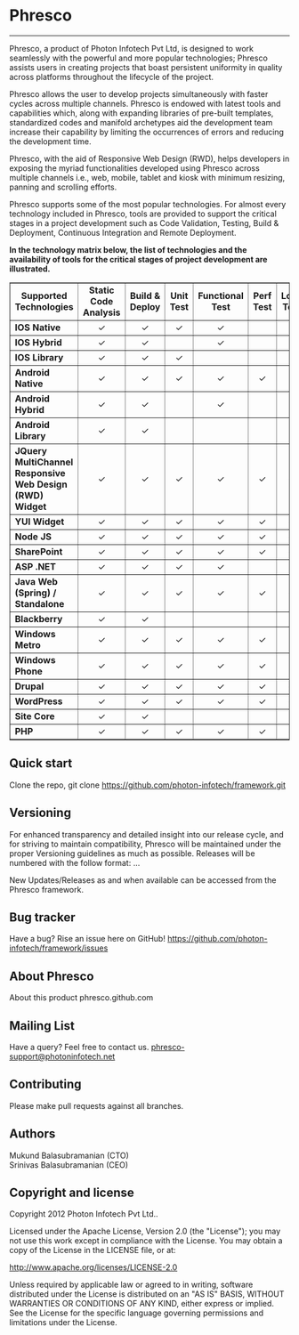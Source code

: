 Phresco 
=================
-----------------
Phresco, a product of Photon Infotech Pvt Ltd, is designed to work seamlessly with the powerful and more popular 
technologies; Phresco assists users in creating projects that boast persistent uniformity in quality across platforms
throughout the lifecycle of the project.

Phresco allows the user to develop projects simultaneously with faster cycles across multiple channels. Phresco is 
endowed with latest tools and capabilities which, along with expanding libraries of pre-built templates, standardized
codes and manifold archetypes aid the development team increase their capability by limiting the occurrences of errors
and reducing the development time.

Phresco, with the aid of Responsive Web Design (RWD), helps developers in exposing the myriad functionalities developed
using Phresco across multiple channels i.e., web, mobile, tablet and kiosk with minimum resizing, panning and scrolling
efforts.

Phresco supports some of the most popular technologies. For almost every technology included in Phresco, tools are provided 
to support the critical stages in a project development such as Code Validation, Testing, Build & Deployment, 
Continuous Integration and Remote Deployment.

<b>In the technology matrix below, the list of technologies and the availability of tools for the critical stages of project development are illustrated.</b> 

<table Border="1" cellpadding="2" cellspacing="2" style="text-align:center" width="100%">
<tr>
	<td style="text-align:center"><b>Supported Technologies</font></b></td>
  	<td style="text-align:center"><b>Static Code Analysis</b></td>
  	<td style="text-align:center"><b>Build & Deploy</b></td>
	<td style="text-align:center"><b>Unit Test</b></td>
	<td style="text-align:center"><b>Functional Test</b></td>
	<td style="text-align:center"><b>Perf Test</b></td>
	<td style="text-align:center"><b>Load Test</b></td>
	<td style="text-align:center"><b>Continuous Integration</b></td>
	<td style="text-align:center"><b>Remote Deployment</b></td>
</tr>


<tr>
	<td style="text-align:left"><b>IOS Native</b></td>
	<td align="center">&#10003;</td>
	<td align="center">&#10003;</td>
	<td align="center">&#10003;</td>
	<td align="center">&#10003;</td>
	<td>&nbsp;</td>
	<td>&nbsp;</td>
	<td align="center">&#10003;</td>
	<td>&nbsp;</td>
</tr>

<tr>
	<td style="text-align:left"><b>IOS Hybrid</b></td>
	<td align="center">&#10003;</td>
	<td align="center">&#10003;</td>
	<td>&nbsp;</td>
	<td align="center">&#10003;</td>
	<td>&nbsp;</td>
	<td>&nbsp;</td>
	<td align="center">&#10003;</td>
	<td>&nbsp;</td>
</tr>

<tr>
	<td style="text-align:left"><b>IOS Library</b></td>
	<td align="center">&#10003;</td>
	<td align="center">&#10003;</td>
	<td align="center">&#10003;</td>
	<td>&nbsp;</td>
	<td>&nbsp;</td>
	<td>&nbsp;</td>
	<td align="center">&#10003;</td>
	<td>&nbsp;</td>
</tr>

<tr>
	<td style="text-align:left"><b>Android Native</b></td>
	<td align="center">&#10003;</td>
	<td align="center">&#10003;</td>
	<td align="center">&#10003;</td>
	<td align="center">&#10003;</td>
	<td align="center">&#10003;</td>
	<td align="center">&nbsp;</td>
	<td align="center">&#10003;</td>
	<td>&nbsp;</td>
</tr>

<tr>
	<td style="text-align:left"><b>Android Hybrid</b></td>
	<td align="center">&#10003;</td>
	<td align="center">&#10003;</td>
	<td>&nbsp;</td>
	<td align="center">&#10003;</td>
	<td>&nbsp;</td>
	<td>&nbsp;</td>
	<td align="center">&#10003;</td>
	<td>&nbsp;</td>
</tr>

<tr>
	<td style="text-align:left"><b>Android Library</b></td>
	<td align="center">&#10003;</td>
	<td align="center">&#10003;</td>
	<td>&nbsp;</td>
	<td>&nbsp;</td>
	<td>&nbsp;</td>
	<td>&nbsp;</td>
	<td align="center">&#10003;</td>
	<td>&nbsp;</td>
</tr>

<tr>
	<td style="text-align:left"><b>JQuery MultiChannel Responsive Web Design (RWD) Widget</b></td>
	<td align="center">&#10003;</td>
	<td align="center">&#10003;</td>
	<td align="center">&#10003;</td>
	<td align="center">&#10003;</td>
	<td align="center">&#10003;</td>
	<td align="center">&#10003;</td>
	<td align="center">&#10003;</td>
	<td align="center">&#10003;</td>
</tr>

<tr>
	<td style="text-align:left"><b>YUI Widget</b></td>
	<td align="center">&#10003;</td>
	<td align="center">&#10003;</td>
	<td align="center">&#10003;</td>
	<td align="center">&#10003;</td>
	<td align="center">&#10003;</td>
	<td align="center">&#10003;</td>
	<td align="center">&#10003;</td>
	<td align="center">&#10003;</td>
</tr>

<tr>
	<td style="text-align:left"><b>Node JS</b></td>
	<td align="center">&#10003;</td>
	<td align="center">&#10003;</td>
	<td align="center">&#10003;</td>
	<td align="center">&#10003;</td>
	<td align="center">&#10003;</td>
	<td align="center">&#10003;</td>
	<td align="center">&#10003;</td>
	<td align="center">&#10003;</td>
</tr>

<tr>
	<td style="text-align:left"><b>SharePoint</b></td>
	<td align="center">&#10003;</td>
	<td align="center">&#10003;</td>
	<td align="center">&#10003;</td>
	<td align="center">&#10003;</td>
	<td align="center">&#10003;</td>
	<td align="center">&#10003;</td>
	<td align="center">&#10003;</td>
	<td>&nbsp;</td>	
</tr>

<tr>
	<td style="text-align:left"><b>ASP .NET</b></td>
	<td align="center">&#10003;</td>
	<td align="center">&#10003;</td>
	<td align="center">&#10003;</td>
	<td align="center">&#10003;</td>
	<td>&nbsp;</td>
	<td>&nbsp;</td>
	<td align="center">&#10003;</td>
	<td>&nbsp;</td>
</tr>	

<tr>
	<td style="text-align:left"><b>Java Web (Spring) / Standalone</b></td>
	<td align="center">&#10003;</td>
	<td align="center">&#10003;</td>
	<td align="center">&#10003;</td>
	<td align="center">&#10003;</td>
	<td align="center">&#10003;</td>
	<td align="center">&#10003;</td>
	<td align="center">&#10003;</td>
	<td align="center">&#10003;</td>
</tr>

<tr>
	<td style="text-align:left"><b>Blackberry </b></td>
	<td align="center">&#10003;</td>
	<td align="center">&#10003;</td>
	<td>&nbsp;</td>
	<td>&nbsp;</td>
	<td>&nbsp;</td>
	<td>&nbsp;</td>
	<td align="center">&#10003;</td>
	<td>&nbsp;</td>
</tr>

<tr>
	<td style="text-align:left"><b>Windows Metro</b></td>
	<td align="center">&#10003;</td>
	<td align="center">&#10003;</td>
	<td align="center">&#10003;</td>
	<td align="center">&#10003;</td>
	<td align="center">&#10003;</td>
	<td>&nbsp;</td>
	<td align="center">&#10003;</td>
	<td>&nbsp;</td>
</tr>

<tr>
	<td style="text-align:left"><b>Windows Phone</b></td>
	<td align="center">&#10003;</td>
	<td align="center">&#10003;</td>
	<td align="center">&#10003;</td>
	<td align="center">&#10003;</td>
	<td align="center">&#10003;</td>
	<td>&nbsp;</td>
	<td align="center">&#10003;</td>
	<td>&nbsp;</td>
</tr>

<tr>
	<td style="text-align:left"><b>Drupal</b></td>
	<td align="center">&#10003;</td>
	<td align="center">&#10003;</td>
	<td align="center">&#10003;</td>
	<td align="center">&#10003;</td>
	<td align="center">&#10003;</td>
	<td align="center">&#10003;</td>
	<td align="center">&#10003;</td>
	<td>&nbsp;</td>
</tr>

<tr>
	<td style="text-align:left"><b>WordPress</b></td>
	<td align="center">&#10003;</td>
	<td align="center">&#10003;</td>
	<td align="center">&#10003;</td>
	<td align="center">&#10003;</td>
	<td align="center">&#10003;</td>
	<td align="center">&#10003;</td>
	<td align="center">&#10003;</td>
	<td>&nbsp;</td>
</tr>

<tr>
	<td style="text-align:left"><b>Site Core</b></td>
	<td align="center">&#10003;</img></td>
	<td align="center">&#10003;</img></td>
	<td>&nbsp;</td>
	<td>&nbsp;</td>
	<td>&nbsp;</td>
	<td>&nbsp;</td>
	<td align="center">&#10003;</td>
	<td>&nbsp;</td>
</tr>

<tr>
	<td style="text-align:left"><b>PHP</b></td>
	<td align="center">&#10003;</td>
	<td align="center">&#10003;</td>
	<td align="center">&#10003;</td>
	<td align="center">&#10003;</td>
	<td align="center">&#10003;</td>
	<td align="center">&#10003;</td>
	<td align="center">&#10003;</td>
	<td>&nbsp;</td>
</tr>

</table>

Quick start
-----------

Clone the repo, git clone https://github.com/photon-infotech/framework.git

Versioning
----------

For enhanced transparency and detailed insight into our release cycle, and for striving to maintain compatibility, Phresco will be maintained under the proper Versioning guidelines as much as possible.
Releases will be numbered with the follow format:
<major>.<minor>.<fix>.<iteration>

New Updates/Releases as and when available can be accessed from the Phresco framework. 

Bug tracker
-----------

Have a bug? Rise an issue here on GitHub!
https://github.com/photon-infotech/framework/issues

About Phresco
---------------

About this product
phresco.github.com

Mailing List
------------

Have a query? Feel free to contact us.
phresco-support@photoninfotech.net

Contributing
------------

Please make pull requests against all branches. 

Authors
------------

Mukund Balasubramanian (CTO) <BR>
Srinivas Balasubramanian (CEO)

<!--
Core Team
---------
Senthilkumar Shanmugam (SDT) <BR>
Jebastin Prabaharan (Architecht) <BR>
Saravanakumar Sagadevan (QA Manager) <BR>
Sathishkumar Dhanapal (Tech Manager) <BR>
Bharatkumar Radha (Tech Lead) <BR>
Suresh Dhanagopal (PM)
-->
Copyright and license
---------------------

Copyright 2012 Photon Infotech Pvt Ltd..

Licensed under the Apache License, Version 2.0 (the "License");
you may not use this work except in compliance with the License.
You may obtain a copy of the License in the LICENSE file, or at:

   http://www.apache.org/licenses/LICENSE-2.0

Unless required by applicable law or agreed to in writing, software
distributed under the License is distributed on an "AS IS" BASIS,
WITHOUT WARRANTIES OR CONDITIONS OF ANY KIND, either express or implied.
See the License for the specific language governing permissions and
limitations under the License.
